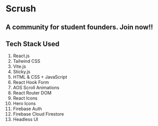 # Scrush

## A community for student founders. Join now!!

## Tech Stack Used

1. React.js
2. Tailwind CSS
3. Vite.js
4. Sticky.js
5. HTML & CSS + JavaScript
6. React Hook Form
7. AOS Scroll Animations
8. React Router DOM
9. React Icons
10. Hero Icons
11. Firebase Auth
12. Firebase Cloud Firestore
13. Headless UI
